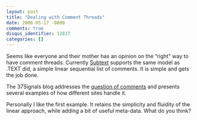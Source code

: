 ```yaml
---
layout: post
title: "Dealing with Comment Threads"
date: 2006-05-17 -0800
comments: true
disqus_identifier: 12837
categories: []
---
```

Seems like everyone and their mother has an opinion on the “right” way
to have comment threads. Currently
[Subtext](http://subtextproject.com/ "Subtext project website") supports
the same model as .TEXT did, a simple linear sequential list of
comments. It is simple and gets the job done.

The 37Signals blog addresses the [question of
comments](http://37signals.com/svn/archives2/dealing_with_comment_threads_at_blogs.php "Comment Threads")
and presents several examples of how different sites handle it.

Personally I like the first example. It retains the simplicity and
fluidity of the linear approach, while adding a bit of useful meta-data.
What do you think?

